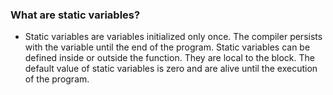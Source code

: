 ### What are static variables?

- Static variables are variables initialized only once. The compiler persists with the variable until the end of the program. Static variables can be defined inside or outside the function. They are local to the block. The default value of static variables is zero and are alive until the execution of the program.

